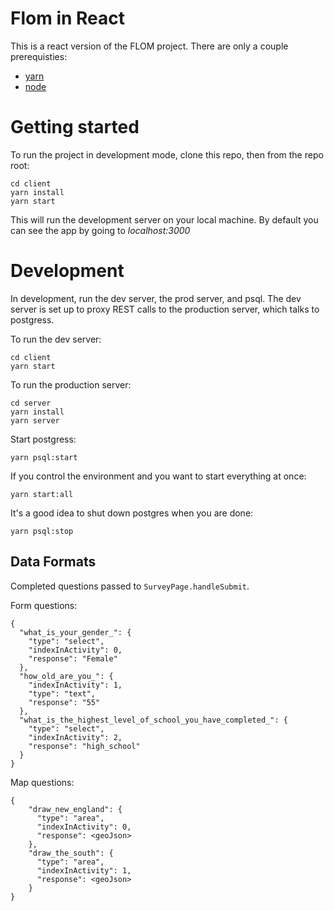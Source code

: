 # Flom in React
This is a react version of the FLOM project. There are only a couple prerequisties:

* [yarn](https://yarnpkg.com/en/)
* [node](https://nodejs.org/en/) 

# Getting started
To run the project in development mode, clone this repo, then from the repo root:

```
cd client
yarn install
yarn start
```
This will run the development server on your local machine. By default you
can see the app by going to *localhost:3000*

# Development
In development, run the dev server, the prod server, and psql.
The dev server is set up to proxy REST calls to the production server, which talks to postgress.

To run the dev server:
```
cd client
yarn start
```

To run the production server:

```
cd server
yarn install
yarn server
```

Start postgress:
```
yarn psql:start
```
If you control the environment and you want to start everything at once:
```
yarn start:all
```

It's a good idea to shut down postgres when you are done:
```
yarn psql:stop
```

## Data Formats
Completed questions passed to `SurveyPage.handleSubmit`.

Form questions:

```
{
  "what_is_your_gender_": {
    "type": "select",
    "indexInActivity": 0,
    "response": "Female"
  },
  "how_old_are_you_": {
    "indexInActivity": 1,
    "type": "text",
    "response": "55"
  },
  "what_is_the_highest_level_of_school_you_have_completed_": {
    "type": "select",
    "indexInActivity": 2,
    "response": "high_school"
  }
}
```

Map questions:

```
{
    "draw_new_england": {
      "type": "area",
      "indexInActivity": 0,
      "response": <geoJson>
    },
    "draw_the_south": {
      "type": "area",
      "indexInActivity": 1,
      "response": <geoJson>
    }
}
```
